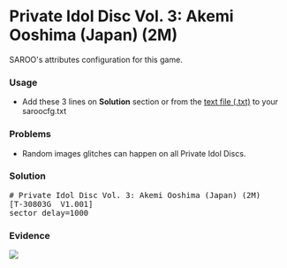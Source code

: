 # Private Idol Disc Vol. 3: Akemi Ooshima (Japan) (2M)

SAROO's attributes configuration for this game.

### Usage

- Add these 3 lines on **Solution** section or from the [text file (.txt)](./config.txt) to your saroocfg.txt

### Problems

- Random images glitches can happen on all Private Idol Discs.

### Solution

<pre># Private Idol Disc Vol. 3: Akemi Ooshima (Japan) (2M)
[T-30803G  V1.001]
sector_delay=1000</pre>

### Evidence

[![](https://img.youtube.com/vi/WV2ReGA-Bbc/0.jpg)](https://youtu.be/WV2ReGA-Bbc)
